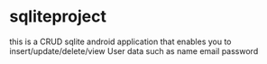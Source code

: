 # sqliteproject
this is a CRUD sqlite android application
that enables you to insert/update/delete/view  User data such as name email password